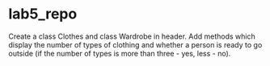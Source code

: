 # lab5_repo

Create a class Clothes and class Wardrobe in header.
Add methods which display the number of types of clothing and whether a person is ready to go outside (if the number of types is more than three - yes, less - no).
